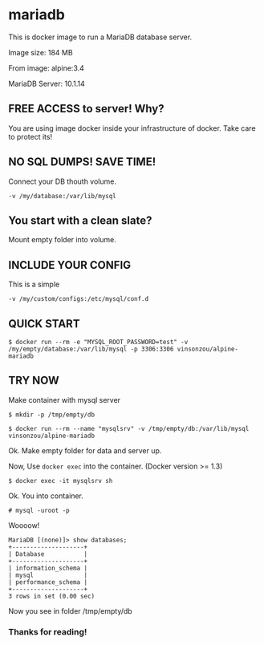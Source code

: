 # mariadb

This is docker image to run a MariaDB database server.

Image size: 184 MB

From image: alpine:3.4

MariaDB Server: 10.1.14

## FREE ACCESS to server! Why?

You are using image docker inside your infrastructure of docker. Take care to protect its!

## NO SQL DUMPS! SAVE TIME!
Connect your DB thouth volume.

```
-v /my/database:/var/lib/mysql
```

## You start with a clean slate?
Mount empty folder into volume.

## INCLUDE YOUR CONFIG
This is a simple 

```
-v /my/custom/configs:/etc/mysql/conf.d
```

## QUICK START
```
$ docker run --rm -e "MYSQL_ROOT_PASSWORD=test" -v /my/empty/database:/var/lib/mysql -p 3306:3306 vinsonzou/alpine-mariadb
```

## TRY NOW
Make container with mysql server

```
$ mkdir -p /tmp/empty/db

$ docker run --rm --name "mysqlsrv" -v /tmp/empty/db:/var/lib/mysql vinsonzou/alpine-mariadb

```
Ok. Make empty folder for data and server up.

Now, Use `docker exec` into the container. (Docker version >= 1.3)

```
$ docker exec -it mysqlsrv sh
```

Ok. You into container.

```
# mysql -uroot -p
```
Woooow!

```
MariaDB [(none)]> show databases;
+--------------------+
| Database           |
+--------------------+
| information_schema |
| mysql              |
| performance_schema |
+--------------------+
3 rows in set (0.00 sec)
```

Now you see in folder /tmp/empty/db

### Thanks for reading!
